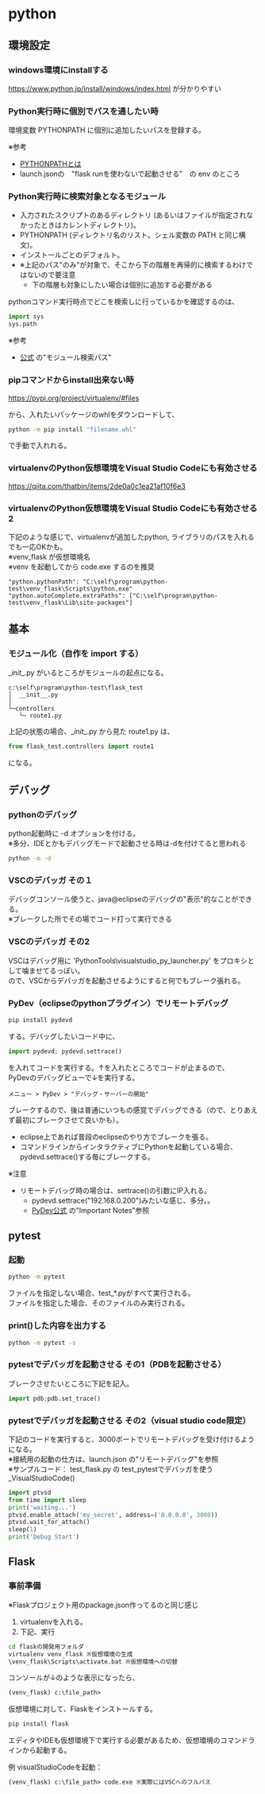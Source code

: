 # python

## 環境設定

### windows環境にinstallする

<https://www.python.jp/install/windows/index.html> が分かりやすい


### Python実行時に個別でパスを通したい時

環境変数 PYTHONPATH に個別に追加したいパスを登録する。  
  
※参考

* [PYTHONPATHとは](https://ja.stackoverflow.com/questions/12174/pythonpath%E3%81%A8%E3%81%AF)
* launch.jsonの　"flask runを使わないで起動させる"　の env のところ

### Python実行時に検索対象となるモジュール


* 入力されたスクリプトのあるディレクトリ (あるいはファイルが指定されなかったときはカレントディレクトリ)。
* PYTHONPATH (ディレクトリ名のリスト。シェル変数の PATH と同じ構文)。
* インストールごとのデフォルト。
* ※上記のパス"のみ"が対象で、そこから下の階層を再帰的に検索するわけではないので要注意
  * 下の階層も対象にしたい場合は個別に追加する必要がある

pythonコマンド実行時点でどこを検索しに行っているかを確認するのは、

```python
import sys
sys.path
```

※参考

* [公式](https://docs.python.jp/3/tutorial/modules.html) の"モジュール検索パス"

### pipコマンドからinstall出来ない時

<https://pypi.org/project/virtualenv/#files>

から、入れたいパッケージのwhlをダウンロードして、

```bash
python -m pip install "filename.whl"
```

で手動で入れれる。

### virtualenvのPython仮想環境をVisual Studio Codeにも有効させる

<https://qiita.com/thatbin/items/2de0a0c1ea21af10f6e3>

### virtualenvのPython仮想環境をVisual Studio Codeにも有効させる2

下記のような感じで、virtualenvが追加したpython, ライブラリのパスを入れるでも一応OKかも。  
※venv_flask が仮想環境名  
※venv を起動してから code.exe するのを推奨

```code
"python.pythonPath": "C:\self\program\python-test\venv_flask\Scripts\python.exe"
"python.autoComplete.extraPaths": ["C:\self\program\python-test\venv_flask\Lib\site-packages"]
```

## 基本

### モジュール化（自作を import する）

\__init__.py がいるところがモジュールの起点になる。

```code
c:\self\program\python-test\flask_test
│  __init__.py
│
└─controllers
   └─ route1.py
```

上記の状態の場合、\__init__.py から見た route1.py は、

```python
from flask_test.controllers import route1
```

になる。

## デバッグ

### pythonのデバッグ

python起動時に -d オプションを付ける。  
※多分、IDEとかもデバッグモードで起動させる時は-dを付けてると思われる  

```bash
python -m -d
```

### VSCのデバッガ その１

デバッグコンソール使うと、java@eclipseのデバッグの"表示"的なことができる。  
※ブレークした所でその場でコード打って実行できる

### VSCのデバッガ その2

VSCはデバッグ用に 'PythonTools\visualstudio_py_launcher.py' をプロキシとして噛ませてるっぽい。  
ので、VSCからデバッガを起動させるようにすると何でもブレーク張れる。

### PyDev（eclipseのpythonプラグイン）でリモートデバッグ

```bash
pip install pydevd
```

する。デバッグしたいコード中に、

```python
import pydevd; pydevd.settrace()
```

を入れてコードを実行する。↑を入れたところでコードが止まるので、  
PyDevのデバッグビューで↓を実行する。

```code
メニュー > PyDev > "デバッグ・サーバーの開始"
```

ブレークするので、後は普通にいつもの感覚でデバッグできる（ので、とりあえず最初にブレークさせて良いかも）。  

* eclipse上であれば普段のeclipseのやり方でブレークを張る。
* コマンドラインからインタラクティブにPythonを起動している場合、pydevd.settrace()する毎にブレークする。

※注意  

* リモートデバッグ時の場合は、settrace()の引数にIP入れる。  
  * pydevd.settrace("192.168.0.200")みたいな感じ、多分。。  
  * [PyDev公式](http://www.pydev.org/manual_adv_remote_debugger.html) の"Important Notes"参照

## pytest

### 起動

```bash
python -m pytest
```

ファイルを指定しない場合、test_*.pyがすべて実行される。  
ファイルを指定した場合、そのファイルのみ実行される。

### print()した内容を出力する

```bash
python -m pytest -s
```

### pytestでデバッガを起動させる その1（PDBを起動させる）

ブレークさせたいところに下記を記入。

```python
import pdb;pdb.set_trace()
```

### pytestでデバッガを起動させる その2（visual studio code限定）

下記のコードを実行すると、3000ポートでリモートデバッグを受け付けるようになる。  
※接続用の起動の仕方は、launch.json の"リモートデバッグ"を参照  
※サンプルコード： test_flask.py の test_pytestでデバッガを使う_VisualStudioCode()

```python
import ptvsd
from time import sleep
print('waiting...')
ptvsd.enable_attach('my_secret', address=('0.0.0.0', 3000))
ptvsd.wait_for_attach()
sleep(1)
print('Debug Start')
```

## Flask

### 事前準備

※Flaskプロジェクト用のpackage.json作ってるのと同じ感じ

1. virtualenvを入れる。
2. 下記、実行

```cmd
cd flaskの開発用フォルダ
virtualenv venv_flask ※仮想環境の生成
\venv_flask\Scripts\activate.bat ※仮想環境への切替
```

コンソールが↓のような表示になったら、

```cmd
(venv_flask) c:\file_path>
```

仮想環境に対して、Flaskをインストールする。

```cmd
pip install flask
```

エディタやIDEも仮想環境下で実行する必要があるため、仮想環境のコマンドラインから起動する。

例 visualStudioCodeを起動：

```cmd
(venv_flask) c:\file_path> code.exe ※実際にはVSCへのフルパス
```
